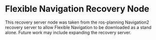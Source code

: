 Flexible Navigation Recovery Node
=================================

This recovery server node was taken from the ros-planning Navigation2 recovery server to allow
Flexible Navigation to be downloaded as a stand alone. Future work may include
expanding the recovery server.

[Navigation2]: https://github.com/ros-planning/navigation2
